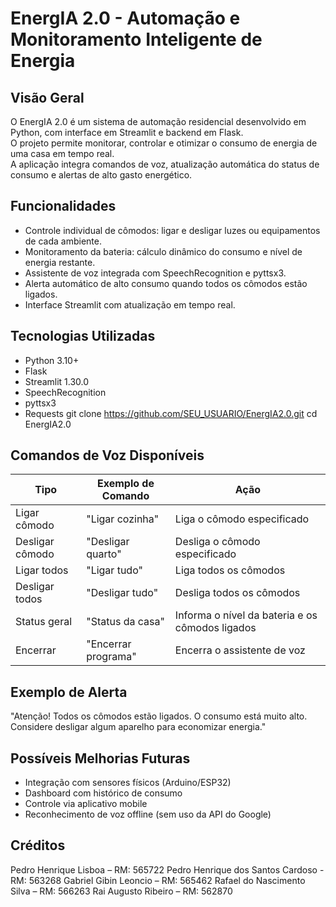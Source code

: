 # EnergIA 2.0 - Automação e Monitoramento Inteligente de Energia

## Visão Geral
O EnergIA 2.0 é um sistema de automação residencial desenvolvido em Python, com interface em Streamlit e backend em Flask.  
O projeto permite monitorar, controlar e otimizar o consumo de energia de uma casa em tempo real.  
A aplicação integra comandos de voz, atualização automática do status de consumo e alertas de alto gasto energético.

## Funcionalidades
- Controle individual de cômodos: ligar e desligar luzes ou equipamentos de cada ambiente.
- Monitoramento da bateria: cálculo dinâmico do consumo e nível de energia restante.
- Assistente de voz integrada com SpeechRecognition e pyttsx3.
- Alerta automático de alto consumo quando todos os cômodos estão ligados.
- Interface Streamlit com atualização em tempo real.

## Tecnologias Utilizadas
- Python 3.10+
- Flask
- Streamlit 1.30.0
- SpeechRecognition
- pyttsx3
- Requests
git clone https://github.com/SEU_USUARIO/EnergIA2.0.git
cd EnergIA2.0

## Comandos de Voz Disponíveis

Tipo | Exemplo de Comando | Ação
-----|--------------------|------
Ligar cômodo | "Ligar cozinha" | Liga o cômodo especificado
Desligar cômodo | "Desligar quarto" | Desliga o cômodo especificado
Ligar todos | "Ligar tudo" | Liga todos os cômodos
Desligar todos | "Desligar tudo" | Desliga todos os cômodos
Status geral | "Status da casa" | Informa o nível da bateria e os cômodos ligados
Encerrar | "Encerrar programa" | Encerra o assistente de voz

## Exemplo de Alerta
"Atenção! Todos os cômodos estão ligados. O consumo está muito alto.  
Considere desligar algum aparelho para economizar energia."

## Possíveis Melhorias Futuras
- Integração com sensores físicos (Arduino/ESP32)
- Dashboard com histórico de consumo
- Controle via aplicativo mobile
- Reconhecimento de voz offline (sem uso da API do Google)

## Créditos
Pedro Henrique Lisboa – RM: 565722
Pedro Henrique dos Santos Cardoso - RM: 563268
Gabriel Gibin Leoncio – RM: 565462
Rafael do Nascimento Silva – RM: 566263
Rai Augusto Ribeiro – RM: 562870

